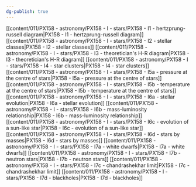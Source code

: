 ```yaml
---
dg-publish: true
---
```


[[content/011/PX158 - astronomy/PX158 - I - stars/PX158 - I1 - hertzprung-russell diagram\|PX158 - I1 - hertzprung-russell diagram]]
[[content/011/PX158 - astronomy/PX158 - I - stars/PX158 - I2 - stellar classes\|PX158 - I2 - stellar classes]]
[[content/011/PX158 - astronomy/PX158 - I - stars/PX158 - I3 - theoretician's H-R diagram\|PX158 - I3 - theoretician's H-R diagram]]
[[content/011/PX158 - astronomy/PX158 - I - stars/PX158 - I4 - star clusters\|PX158 - I4 - star clusters]]
[[content/011/PX158 - astronomy/PX158 - I - stars/PX158 - I5a - pressure at the centre of stars\|PX158 - I5a - pressure at the centre of stars]]
[[content/011/PX158 - astronomy/PX158 - I - stars/PX158 - I5b - temperature at the centre of stars\|PX158 - I5b - temperature at the centre of stars]]
[[content/011/PX158 - astronomy/PX158 - I - stars/PX158 - I6a - stellar evolution\|PX158 - I6a - stellar evolution]]
[[content/011/PX158 - astronomy/PX158 - I - stars/PX158 - I6b - mass-luminosity relationship\|PX158 - I6b - mass-luminosity relationship]]
[[content/011/PX158 - astronomy/PX158 - I - stars/PX158 - I6c - evolution of a sun-like star\|PX158 - I6c - evolution of a sun-like star]]
[[content/011/PX158 - astronomy/PX158 - I - stars/PX158 - I6d - stars by masses\|PX158 - I6d - stars by masses]]
[[content/011/PX158 - astronomy/PX158 - I - stars/PX158 - I7a - white dwarfs\|PX158 - I7a - white dwarfs]]
[[content/011/PX158 - astronomy/PX158 - I - stars/PX158 - I7b - neutron stars\|PX158 - I7b - neutron stars]]
[[content/011/PX158 - astronomy/PX158 - I - stars/PX158 - I7c - chandrashekhar limit\|PX158 - I7c - chandrashekhar limit]]
[[content/011/PX158 - astronomy/PX158 - I - stars/PX158 - I7d - blackholes\|PX158 - I7d - blackholes]]
